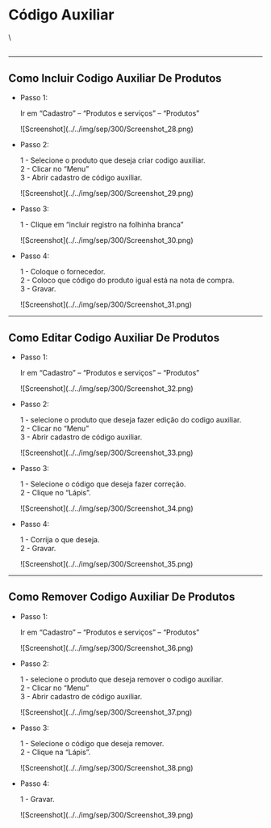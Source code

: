 # Código Auxiliar

\


##

***

## Como Incluir Codigo Auxiliar De Produtos

*   Passo 1:

    Ir em “Cadastro” – “Produtos e serviços” – “Produtos”

    !\[Screenshot]\(../../img/sep/300/Screenshot\_28.png)
*   Passo 2:

    1 - Selecione o produto que deseja criar codigo auxiliar.\
    2 - Clicar no “Menu”\
    3 - Abrir cadastro de código auxiliar.

    !\[Screenshot]\(../../img/sep/300/Screenshot\_29.png)
*   Passo 3:

    1 - Clique em “incluir registro na folhinha branca”

    !\[Screenshot]\(../../img/sep/300/Screenshot\_30.png)
*   Passo 4:

    1 - Coloque o fornecedor.\
    2 - Coloco que código do produto igual está na nota de compra.\
    3 - Gravar.

    !\[Screenshot]\(../../img/sep/300/Screenshot\_31.png)

***

## Como Editar Codigo Auxiliar De Produtos

*   Passo 1:

    Ir em “Cadastro” – “Produtos e serviços” – “Produtos”

    !\[Screenshot]\(../../img/sep/300/Screenshot\_32.png)
*   Passo 2:

    1 - selecione o produto que deseja fazer edição do codigo auxiliar.\
    2 - Clicar no “Menu”\
    3 - Abrir cadastro de código auxiliar.

    !\[Screenshot]\(../../img/sep/300/Screenshot\_33.png)
*   Passo 3:

    1 - Selecione o código que deseja fazer correção.\
    2 - Clique no “Lápis”.

    !\[Screenshot]\(../../img/sep/300/Screenshot\_34.png)
*   Passo 4:

    1 - Corrija o que deseja.\
    2 - Gravar.

    !\[Screenshot]\(../../img/sep/300/Screenshot\_35.png)

***

## Como Remover Codigo Auxiliar De Produtos

*   Passo 1:

    Ir em “Cadastro” – “Produtos e serviços” – “Produtos”

    !\[Screenshot]\(../../img/sep/300/Screenshot\_36.png)
*   Passo 2:

    1 - selecione o produto que deseja remover o codigo auxiliar.\
    2 - Clicar no “Menu”\
    3 - Abrir cadastro de código auxiliar.

    !\[Screenshot]\(../../img/sep/300/Screenshot\_37.png)
*   Passo 3:

    1 - Selecione o código que deseja remover.\
    2 - Clique na “Lápis”.

    !\[Screenshot]\(../../img/sep/300/Screenshot\_38.png)
*   Passo 4:

    1 - Gravar.

    !\[Screenshot]\(../../img/sep/300/Screenshot\_39.png)
